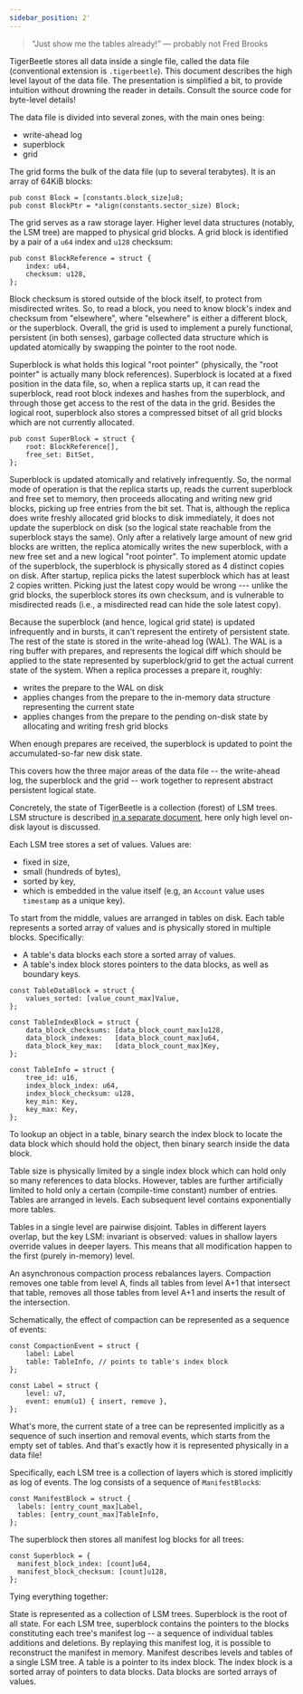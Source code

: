 ```yaml
---
sidebar_position: 2'
---
```


> “Just show me the tables already!”
> — probably not Fred Brooks

TigerBeetle stores all data inside a single file, called the data file (conventional extension is
`.tigerbeetle`). This document describes the high level layout of the data file. The presentation is
simplified a bit, to provide intuition without drowning the reader in details. Consult the source
code for byte-level details!

The data file is divided into several zones, with the main ones being:

- write-ahead log
- superblock
- grid

The grid forms the bulk of the data file (up to several terabytes). It is an array of 64KiB blocks:

```zig
pub const Block = [constants.block_size]u8;
pub const BlockPtr = *align(constants.sector_size) Block;
```

The grid serves as a raw storage layer. Higher level data structures (notably, the LSM tree) are
mapped to physical grid blocks. A grid block is identified by a pair of a `u64` index and `u128`
checksum:

```zig
pub const BlockReference = struct {
    index: u64,
    checksum: u128,
};
```

Block checksum is stored outside of the block itself, to protect from misdirected writes. So, to
read a block, you need to know block's index and checksum from "elsewhere", where "elsewhere" is
either a different block, or the superblock. Overall, the grid is used to implement a purely
functional, persistent (in both senses), garbage collected data structure which is updated
atomically by swapping the pointer to the root node.

Superblock is what holds this logical "root pointer" (physically, the "root pointer" is actually
many block references). Superblock is located at a fixed position in the data file, so, when a
replica starts up, it can read the superblock, read root block indexes and hashes from the
superblock, and through those get access to the rest of the data in the grid. Besides the logical
root, superblock also stores a compressed bitset of all grid blocks which are not currently
allocated.

```zig
pub const SuperBlock = struct {
    root: BlockReference[],
    free_set: BitSet,
};
```

Superblock is updated atomically and relatively infrequently. So, the normal mode of operation is
that the replica starts up, reads the current superblock and free set to memory, then proceeds
allocating and writing new grid blocks, picking up free entries from the bit set. That is, although
the replica does write freshly allocated grid blocks to disk immediately, it does not update the
superblock on disk (so the logical state reachable from the superblock stays the same). Only after a
relatively large amount of new grid blocks are written, the replica atomically writes the new superblock,
with a new free set and a new logical "root pointer". To implement atomic update of the superblock,
the superblock is physically stored as 4 distinct copies on disk. After startup, replica picks the
latest superblock which has at least 2 copies written. Picking just the latest copy would be wrong
--- unlike the grid blocks, the superblock stores its own checksum, and is vulnerable to misdirected
reads (i.e., a misdirected read can hide the sole latest copy).

Because the superblock (and hence, logical grid state) is updated infrequently and in bursts, it
can't represent the entirety of persistent state. The rest of the state is stored in the write-ahead
log (WAL). The WAL is a ring buffer with prepares, and represents the logical diff which should be applied to
the state represented by superblock/grid to get the actual current state of the system. When a
replica processes a prepare it, roughly:

* writes the prepare to the WAL on disk
* applies changes from the prepare to the in-memory data structure representing the current state
* applies changes from the prepare to the pending on-disk state by allocating and writing fresh grid
  blocks

When enough prepares are received, the superblock is updated to point the accumulated-so-far new
disk state.

This covers how the three major areas of the data file -- the write-ahead log, the superblock and
the grid -- work together to represent abstract persistent logical state.

Concretely, the state of TigerBeetle is a collection (forest) of LSM trees. LSM structure is
described [in a separate document](./lsm.md), here only high level on-disk layout is discussed.

Each LSM tree stores a set of values. Values are:

* fixed in size,
* small (hundreds of bytes),
* sorted by key,
* which is embedded in the value itself (e.g, an `Account` value uses `timestamp` as a unique key).

To start from the middle, values are arranged in tables on disk. Each table represents a sorted
array of values and is physically stored in multiple blocks. Specifically:

* A table's data blocks each store a sorted array of values.
* A table's index block stores pointers to the data blocks, as well as boundary keys.

```zig
const TableDataBlock = struct {
    values_sorted: [value_count_max]Value,
};

const TableIndexBlock = struct {
    data_block_checksums: [data_block_count_max]u128,
    data_block_indexes:   [data_block_count_max]u64,
    data_block_key_max:   [data_block_count_max]Key,
};

const TableInfo = struct {
    tree_id: u16,
    index_block_index: u64,
    index_block_checksum: u128,
    key_min: Key,
    key_max: Key,
};
```

To lookup an object in a table, binary search the index block to locate the data block which should
hold the object, then binary search inside the data block.

Table size is physically limited by a single index block which can hold only so many references to
data blocks. However, tables are further artificially limited to hold only a certain (compile-time
constant) number of entries. Tables are arranged in levels. Each subsequent level contains
exponentially more tables.

Tables in a single level are pairwise disjoint. Tables in different layers overlap, but the key LSM:
invariant is observed: values in shallow layers override values in deeper layers. This means that
all modification happen to the first (purely in-memory) level.

An asynchronous compaction process rebalances layers. Compaction removes one table from level A, finds
all tables from level A+1 that intersect that table, removes all those tables from level A+1 and
inserts the result of the intersection.

Schematically, the effect of compaction can be represented as a sequence of events:

```zig
const CompactionEvent = struct {
    label: Label
    table: TableInfo, // points to table's index block
};

const Label = struct {
    level: u7,
    event: enum(u1) { insert, remove },
};
```

What's more, the current state of a tree can be represented implicitly as a sequence of such
insertion and removal events, which starts from the empty set of tables. And that's exactly how it
is represented physically in a data file!

Specifically, each LSM tree is a collection of layers which is stored implicitly as log of events.
The log consists of a sequence of `ManifestBlock`s:

```zig
const ManifestBlock = struct {
  labels: [entry_count_max]Label,
  tables: [entry_count_max]TableInfo,
};
```

The superblock then stores all manifest log blocks for all trees:

```zig
const Superblock = {
  manifest_block_index: [count]u64,
  manifest_block_checksum: [count]u128,
};
```

Tying everything together:

State is represented as a collection of LSM trees. Superblock is the root of all state. For each LSM
tree, superblock contains the pointers to the blocks constituting each tree's manifest log -- a sequence
of individual tables additions and deletions. By replaying this manifest log, it is possible to
reconstruct the manifest in memory. Manifest describes levels and tables of a single LSM tree. A
table is a pointer to its index block. The index block is a sorted array of pointers to data blocks.
Data blocks are sorted arrays of values. 
